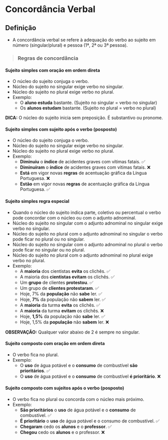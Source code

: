 # Concordância Verbal

## Definição
* A concordância verbal se refere à adequação do verbo ao sujeito em número (singular/plural) e pessoa (1ª, 2ª ou 3ª pessoa).

> ### Regras de concordância

#### Sujeito simples com oração em ordem direta
* O núcleo do sujeito conjuga o verbo.
* Núcleo do sujeito no singular exige verbo no singular.
* Núcleo do sujeito no plural exige verbo no plural.
* Exemplo:
  - O **aluno estuda** bastante. (Sujeito no singular = verbo no singular)
  - Os **alunos estudam** bastante. (Sujeito no plural = verbo no plural)

**DICA:** O núcleo do sujeito inicia sem preposição. É substantivo ou pronome.

#### Sujeito simples com sujeito após o verbo (posposto)
* O núcleo do sujeito conjuga o verbo.
* Núcleo do sujeito no singular exige verbo no singular.
* Núcleo do sujeito no plural exige verbo no plural.
* Exemplo:
  - **Diminuiu** o **índice** de acidentes graves com vítimas fatais. ✅
  - **Diminuíram** o **índice** de acidentes graves com vítimas fatais. ❌
  - **Está** em vigor novas **regras** de acentuação gráfica da Língua Portuguesa. ❌
  - **Estão** em vigor novas **regras** de acentuação gráfica da Língua Portuguesa. ✅

#### Sujeito simples regra especial
* Quando o núcleo do sujeito indica parte, coletivo ou percentual o verbo pode concordar com o núcleo ou com o adjunto adnominal.
* Núcleo do sujeito no singular com o adjunto adnominal no singular exige verbo no singular.
* Núcleo do sujeito no plural com o adjunto adnominal no singular o verbo pode ficar no plural ou no singular.
* Núcleo do sujeito no singular com o adjunto adnominal no plural o verbo pode ficar no singular ou no plural.
* Núcleo do sujeito no plural com o adjunto adnominal no plural exige verbo no plural.
* Exemplo:
  - A **maioria** dos cientistas **evita** os clichês. ✅
  - A maioria dos **cientistas evitam** os clichês. ✅
  - Um **grupo** de clientes **protestou**. ✅
  - Um grupo de **clientes protestaram**. ✅
  - Hoje, 7% da **população** não **sabe** ler. ✅
  - Hoje, **7%** da população não **sabem** ler. ✅
  - A **maioria** da turma **evita** os clichês. ✅
  - A **maioria** da turma **evitam** os clichês. ❌
  - Hoje, **1,5%** da população não **sabe** ler. ✅
  - Hoje, 1,5% da **população** não **sabem** ler. ❌ 

**OBSERVAÇÃO:** Qualquer valor abaixo de 2 é sempre no singular.

#### Sujeito composto com oração em ordem direta
* O verbo fica no plural.
* Exemplo:
  - O **uso** de água potável e o **consumo** de combustível **são prioritários**. ✅
  - O **uso** de água potável e o **consumo** de combustível **é prioritário**. ❌

#### Sujeito composto com sujeitos após o verbo (posposto)
* O verbo fica no plural ou concorda com o núcleo mais próximo.
* Exemplo:
  - **São prioritários** o **uso** de água potável e o **consumo** de combustível. ✅
  - **É prioritário** o **uso** de água potável e o consumo de combustível. ✅
  - **Chegaram** cedo os **alunos** e o **professor**. ✅
  - **Chegou** cedo os **alunos** e o professor. ❌